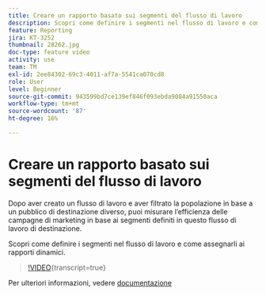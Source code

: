 ```yaml
---
title: Creare un rapporto basato sui segmenti del flusso di lavoro
description: Scopri come definire i segmenti nel flusso di lavoro e come assegnarli ai rapporti dinamici.
feature: Reporting
jira: KT-3252
thumbnail: 28262.jpg
doc-type: feature video
activity: use
team: TM
exl-id: 2ee84302-69c3-4011-af7a-5541ca070cd8
role: User
level: Beginner
source-git-commit: 943599bd7ce139ef846f093ebda9084a91550aca
workflow-type: tm+mt
source-wordcount: '87'
ht-degree: 16%

---
```


# Creare un rapporto basato sui segmenti del flusso di lavoro

Dopo aver creato un flusso di lavoro e aver filtrato la popolazione in base a un pubblico di destinazione diverso, puoi misurare l’efficienza delle campagne di marketing in base ai segmenti definiti in questo flusso di lavoro di destinazione.

Scopri come definire i segmenti nel flusso di lavoro e come assegnarli ai rapporti dinamici.

>[!VIDEO](https://video.tv.adobe.com/v/28262?learn=on){transcript=true}

Per ulteriori informazioni, vedere [documentazione](https://experienceleague.adobe.com/docs/campaign-standard/using/reporting/customizing-reports/creating-a-report-workflow-segment.html?lang=en)
